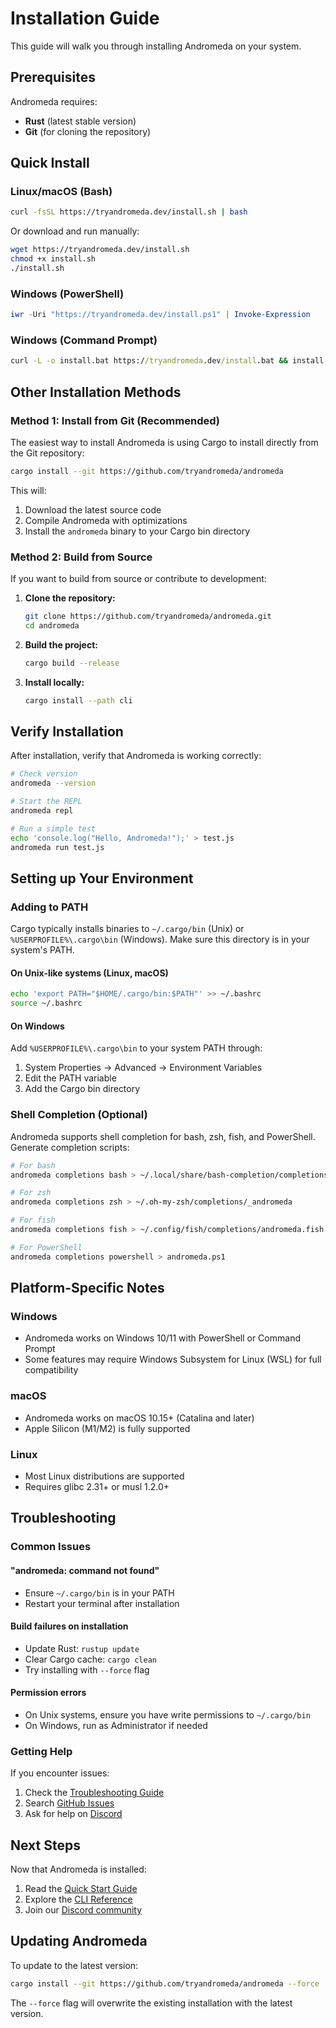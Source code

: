 # Installation Guide

This guide will walk you through installing Andromeda on your system.

## Prerequisites

Andromeda requires:

- **Rust** (latest stable version)
- **Git** (for cloning the repository)

## Quick Install

### Linux/macOS (Bash)

```bash
curl -fsSL https://tryandromeda.dev/install.sh | bash
```

Or download and run manually:

```bash
wget https://tryandromeda.dev/install.sh
chmod +x install.sh
./install.sh
```

### Windows (PowerShell)

```powershell
iwr -Uri "https://tryandromeda.dev/install.ps1" | Invoke-Expression
```

### Windows (Command Prompt)

```cmd
curl -L -o install.bat https://tryandromeda.dev/install.bat && install.bat
```

## Other Installation Methods

### Method 1: Install from Git (Recommended)

The easiest way to install Andromeda is using Cargo to install directly from the
Git repository:

```bash
cargo install --git https://github.com/tryandromeda/andromeda
```

This will:

1. Download the latest source code
2. Compile Andromeda with optimizations
3. Install the `andromeda` binary to your Cargo bin directory

### Method 2: Build from Source

If you want to build from source or contribute to development:

1. **Clone the repository:**

   ```bash
   git clone https://github.com/tryandromeda/andromeda.git
   cd andromeda
   ```

2. **Build the project:**

   ```bash
   cargo build --release
   ```

3. **Install locally:**

   ```bash
   cargo install --path cli
   ```

## Verify Installation

After installation, verify that Andromeda is working correctly:

```bash
# Check version
andromeda --version

# Start the REPL
andromeda repl

# Run a simple test
echo 'console.log("Hello, Andromeda!");' > test.js
andromeda run test.js
```

## Setting up Your Environment

### Adding to PATH

Cargo typically installs binaries to `~/.cargo/bin` (Unix) or
`%USERPROFILE%\.cargo\bin` (Windows). Make sure this directory is in your
system's PATH.

#### On Unix-like systems (Linux, macOS)

```bash
echo 'export PATH="$HOME/.cargo/bin:$PATH"' >> ~/.bashrc
source ~/.bashrc
```

#### On Windows

Add `%USERPROFILE%\.cargo\bin` to your system PATH through:

1. System Properties → Advanced → Environment Variables
2. Edit the PATH variable
3. Add the Cargo bin directory

### Shell Completion (Optional)

Andromeda supports shell completion for bash, zsh, fish, and PowerShell.
Generate completion scripts:

```bash
# For bash
andromeda completions bash > ~/.local/share/bash-completion/completions/andromeda

# For zsh
andromeda completions zsh > ~/.oh-my-zsh/completions/_andromeda

# For fish
andromeda completions fish > ~/.config/fish/completions/andromeda.fish

# For PowerShell
andromeda completions powershell > andromeda.ps1
```

## Platform-Specific Notes

### Windows

- Andromeda works on Windows 10/11 with PowerShell or Command Prompt
- Some features may require Windows Subsystem for Linux (WSL) for full
  compatibility

### macOS

- Andromeda works on macOS 10.15+ (Catalina and later)
- Apple Silicon (M1/M2) is fully supported

### Linux

- Most Linux distributions are supported
- Requires glibc 2.31+ or musl 1.2.0+

## Troubleshooting

### Common Issues

#### "andromeda: command not found"

- Ensure `~/.cargo/bin` is in your PATH
- Restart your terminal after installation

#### Build failures on installation

- Update Rust: `rustup update`
- Clear Cargo cache: `cargo clean`
- Try installing with `--force` flag

#### Permission errors

- On Unix systems, ensure you have write permissions to `~/.cargo/bin`
- On Windows, run as Administrator if needed

### Getting Help

If you encounter issues:

1. Check the [Troubleshooting Guide](troubleshooting)
2. Search [GitHub Issues](https://github.com/tryandromeda/andromeda/issues)
3. Ask for help on [Discord](https://discord.gg/tgjAnX2Ny3)

## Next Steps

Now that Andromeda is installed:

1. Read the [Quick Start Guide](quick-start)
2. Explore the [CLI Reference](cli-reference)
3. Join our [Discord community](https://discord.gg/tgjAnX2Ny3)

## Updating Andromeda

To update to the latest version:

```bash
cargo install --git https://github.com/tryandromeda/andromeda --force
```

The `--force` flag will overwrite the existing installation with the latest
version.
